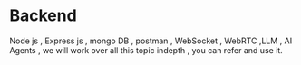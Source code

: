 # Backend
Node js , Express js , mongo DB , postman , WebSocket , WebRTC ,LLM , AI Agents , we will work over all this topic indepth , you can refer and use it.

